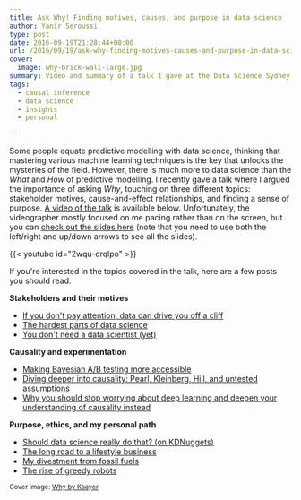 ```yaml
---
title: Ask Why! Finding motives, causes, and purpose in data science
author: Yanir Seroussi
type: post
date: 2016-09-19T21:28:44+00:00
url: /2016/09/19/ask-why-finding-motives-causes-and-purpose-in-data-science/
cover:
  image: why-brick-wall-large.jpg
summary: Video and summary of a talk I gave at the Data Science Sydney meetup, about going beyond the what & how of predictive modelling.
tags:
  - causal inference
  - data science
  - insights
  - personal

---
```

Some people equate predictive modelling with data science, thinking that mastering various machine learning techniques is the key that unlocks the mysteries of the field. However, there is much more to data science than the _What_ and _How_ of predictive modelling. I recently gave a talk where I argued the importance of asking _Why_, touching on three different topics: stakeholder motives, cause-and-effect relationships, and finding a sense of purpose. <a href="http://www.youtube.com/watch?v=2wqu-drqlpo" target="_blank" rel="noopener">A video of the talk</a> is available below. Unfortunately, the videographer mostly focused on me pacing rather than on the screen, but you can <a href="https://yanirs.github.io/talks/ask-why/" target="_blank" rel="noopener">check out the slides here</a> (note that you need to use both the left/right and up/down arrows to see all the slides).

<p>
  {{< youtube id="2wqu-drqlpo" >}}
</p>

If you're interested in the topics covered in the talk, here are a few posts you should read.

**Stakeholders and their motives**

  * [If you don't pay attention, data can drive you off a cliff][1]
  * [The hardest parts of data science][2]
  * [You don't need a data scientist (yet)][3]

**Causality and experimentation**

  * [Making Bayesian A/B testing more accessible][4]
  * [Diving deeper into causality: Pearl, Kleinberg, Hill, and untested assumptions][5]
  * [Why you should stop worrying about deep learning and deepen your understanding of causality instead][6]

**Purpose, ethics, and my personal path**

  * [Should data science really do that? (on KDNuggets)][7]
  * [The long road to a lifestyle business][8]
  * [My divestment from fossil fuels][9]
  * [The rise of greedy robots][10]

<small>Cover image: <a href="https://flic.kr/p/9yaos5" target="_blank" rel="noopener">Why by Ksayer</a></small>

 [1]: https://yanirseroussi.com/2016/08/21/seven-ways-to-be-data-driven-off-a-cliff/
 [2]: https://yanirseroussi.com/2015/11/23/the-hardest-parts-of-data-science/
 [3]: https://yanirseroussi.com/2015/08/24/you-dont-need-a-data-scientist-yet/
 [4]: https://yanirseroussi.com/2016/06/19/making-bayesian-ab-testing-more-accessible/
 [5]: https://yanirseroussi.com/2016/05/15/diving-deeper-into-causality-pearl-kleinberg-hill-and-untested-assumptions/
 [6]: https://yanirseroussi.com/2016/02/14/why-you-should-stop-worrying-about-deep-learning-and-deepen-your-understanding-of-causality-instead/
 [7]: http://www.kdnuggets.com/2015/05/should-data-science-do-that.html
 [8]: https://yanirseroussi.com/2015/03/22/the-long-road-to-a-lifestyle-business/
 [9]: https://yanirseroussi.com/2015/04/24/my-divestment-from-fossil-fuels/
 [10]: https://yanirseroussi.com/2016/03/20/the-rise-of-greedy-robots/
